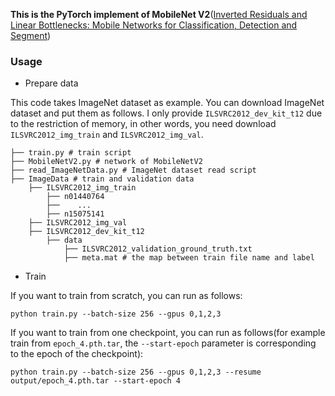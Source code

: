 **This is the PyTorch implement of MobileNet V2**([Inverted Residuals and Linear Bottlenecks: Mobile Networks for Classification, Detection and Segment](128.84.21.199/abs/1801.04381))


### Usage

* Prepare data

This code takes ImageNet dataset as example. You can download ImageNet dataset and put them as follows. I only provide `ILSVRC2012_dev_kit_t12` due to the restriction of memory, in other words, you need download `ILSVRC2012_img_train` and `ILSVRC2012_img_val`.

```
├── train.py # train script
├── MobileNetV2.py # network of MobileNetV2
├── read_ImageNetData.py # ImageNet dataset read script
├── ImageData # train and validation data
	├── ILSVRC2012_img_train
		├── n01440764
		├──    ...
		├── n15075141
	├── ILSVRC2012_img_val
	├── ILSVRC2012_dev_kit_t12
		├── data
			├── ILSVRC2012_validation_ground_truth.txt
			├── meta.mat # the map between train file name and label
```

* Train

If you want to train from scratch, you can run as follows:

```
python train.py --batch-size 256 --gpus 0,1,2,3
```

If you want to train from one checkpoint, you can run as follows(for example train from `epoch_4.pth.tar`, the `--start-epoch` parameter is corresponding to the epoch of the checkpoint):

```
python train.py --batch-size 256 --gpus 0,1,2,3 --resume output/epoch_4.pth.tar --start-epoch 4
```